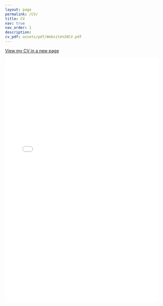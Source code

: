 ```yaml
---
layout: page
permalink: /CV/
title: CV
nav: true
nav_order: 1
description: 
cv_pdf: assets/pdf/Website%20CV.pdf
---
```


<a href="/assets/pdf/Website%20CV.pdf" class="btn btn-primary" target="_blank">View my CV in a new page</a>

<iframe src="/assets/pdf/Website%20CV.pdf" style="width:100%; height:800px;" frameborder="0"></iframe>